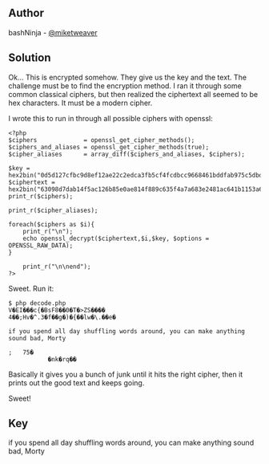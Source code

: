 
## Author
bashNinja - [@miketweaver](https://twitter.com/miketweaver)

## Solution
Ok... This is encrypted somehow. They give us the key and the text. The challenge must be to find the encryption method. I ran it through some common classical ciphers, but then realized the ciphertext all seemed to be hex characters. It must be a modern cipher. 

I wrote this to run in through all possible ciphers with openssl:
```
<?php
$ciphers             = openssl_get_cipher_methods();
$ciphers_and_aliases = openssl_get_cipher_methods(true);
$cipher_aliases      = array_diff($ciphers_and_aliases, $ciphers);

$key =  hex2bin("0d5d127cfbc9d8ef12ae22c2edca3fb5cf4fcdbcc9668461bddfab975c5dbdff");
$ciphertext = hex2bin("63098d7dab14f5ac126b85e0ae814f889c635f4a7a683e2481ac641b1153a66e45c8861fc1f26dd4dec123841ffeb288c7f7be032a833883b5637d88a894e4b12644dca0aaea941f6997920492085919ddf7d2ec2744362195bcb2ffed7f6eab");
print_r($ciphers);

print_r($cipher_aliases);

foreach($ciphers as $i){
	print_r("\n");
	echo openssl_decrypt($ciphertext,$i,$key, $options = OPENSSL_RAW_DATA);
}

	print_r("\n\nend");
?>
```

Sweet. Run it:
```
$ php decode.php
V�EI���c{�BsF8��0�T�>ZS����
4��;Hv�^.3�f��g�)�{��lw�\.��e�

if you spend all day shuffling words around, you can make anything sound bad, Morty

;	75�
           �nk�rq��
```
Basically it gives you a bunch of junk until it hits the right cipher, then it prints out the good text and keeps going.

Sweet!
## Key
if you spend all day shuffling words around, you can make anything sound bad, Morty
